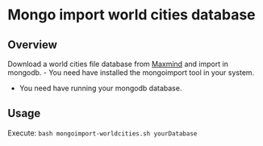 # Mongo import world cities database

## Overview

Download a world cities file database from [Maxmind](https://www.maxmind.com/es/free-world-cities-database) and import in mongodb. - You need have installed the mongoimport tool in your system.
- You need have running your mongodb database.

## Usage
Execute:  `bash mongoimport-worldcities.sh yourDatabase`

